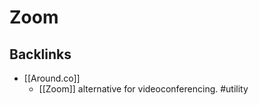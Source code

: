 # Zoom

## Backlinks
* [[Around.co]]
	* [[Zoom]] alternative for videoconferencing. #utility

<!-- {BearID:002541F9-9658-4340-B17E-0E1C24331224-795-000009792EB50489} -->
